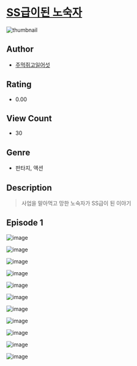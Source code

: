 # [SS급이된 노숙자](https://comic.naver.com/challenge/list?titleId=811215)
![thumbnail](https://image-comic.pstatic.net/user_contents_data/challenge_comic/2023/05/25/133140/upload_3834587720965372210_480x623.jpeg)

## Author
- [주먹쥐고일어섯](https://comic.naver.com/artistTitle?id=133140)

## Rating
- 0.00

## View Count
- 30

## Genre
- 판타지, 액션

## Description
> 사업을 말아먹고 망한 노숙자가 SS급이 된 이야기


## Episode 1
![image](https://image-comic.pstatic.net/user_contents_data/challenge_comic/2023/05/25/133140/upload_4051044357470630200.jpeg)

![image](https://image-comic.pstatic.net/user_contents_data/challenge_comic/2023/05/25/133140/upload_7365184424544395573.jpeg)

![image](https://image-comic.pstatic.net/user_contents_data/challenge_comic/2023/05/25/133140/upload_3919029299921969766.jpeg)

![image](https://image-comic.pstatic.net/user_contents_data/challenge_comic/2023/05/25/133140/upload_4050479225670678065.jpeg)

![image](https://image-comic.pstatic.net/user_contents_data/challenge_comic/2023/05/25/133140/upload_4062862831780062822.jpeg)

![image](https://image-comic.pstatic.net/user_contents_data/challenge_comic/2023/05/25/133140/upload_3487255480901973047.jpeg)

![image](https://image-comic.pstatic.net/user_contents_data/challenge_comic/2023/05/25/133140/upload_7147547277595455799.jpeg)

![image](https://image-comic.pstatic.net/user_contents_data/challenge_comic/2023/05/25/133140/upload_3618751397999554609.jpeg)

![image](https://image-comic.pstatic.net/user_contents_data/challenge_comic/2023/05/25/133140/upload_3486412164056506931.jpeg)

![image](https://image-comic.pstatic.net/user_contents_data/challenge_comic/2023/05/25/133140/upload_3905572162328082278.jpeg)

![image](https://image-comic.pstatic.net/user_contents_data/challenge_comic/2023/05/25/133140/upload_7378356556651443812.jpeg)
